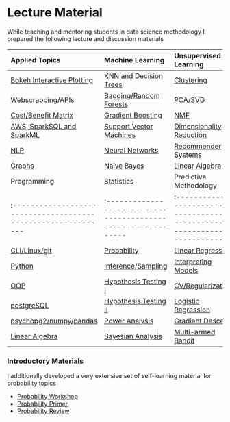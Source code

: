 # Lecture Material

While teaching and mentoring students in data science methodology I prepared the following lecture and discussion materials

| Applied Topics                                              | Machine Learning                                            | Unsupervised Learning                                                                   |
|:------------------------------------------------------------|:------------------------------------------------------------|:----------------------------------------------------------------------------------------|
[Bokeh Interactive Plotting](http://www.google.com)           | [KNN and Decision Trees](http://www.google.com)   | [Clustering](MYLECTURES/kMeansNhierclust/kmeansNhierclust.pdf)                                    |
[Webscrapping/APIs](http://www.google.com)                    | [Bagging/Random Forests](MYLECTURES/baggingANDrfs/bNrf.pdf) | [PCA/SVD](MYLECTURES/PCA/pca.pdf)                                                       |
[Cost/Benefit Matrix](http://www.google.com)                  | [Gradient Boosting](MYLECTURES/boosting/boosting.pdf)       | [NMF](MYLECTURES/NMF/nmf.pdf)                                                           |
[AWS, SparkSQL and SparkML](http://www.google.com)            | [Support Vector Machines](MYLECTURES/svm/SVM2.pdf)          | [Dimensionality Reduction](MYLECTURES/one_hour_lectures/dimensionality_reduction.ipynb) |
[NLP](http://www.google.com)                                  | [Neural Networks](MYLECTURES/NN/nn.pdf)                     | [Recommender Systems](MYLECTURES/recsys/rs.pdf)                                         |
[Graphs](MYLECTURES/graphs/networks.pdf)                      | [Naive Bayes](MYLECTURES/NLP_NB/nb.pdf)                     | [Linear Algebra](week_3_linmod/linmodreview.pdf)                                        |
| Programming  	             		 		      | Statistics        	     	      	      	            | Predictive Methodology  	     	      	      	                           |
|:------------------------------------------------------------|:------------------------------------------------------------|:-----------------------------------------------------------------------------|
| [CLI/Linux/git](http://www.google.com)                      | [Probability](MYLECTURES/probs/probs.pdf)                   | [Linear Regression](MYLECTURES/reg/reg.pdf )                                 |
| [Python](http://www.google.com)                             | [Inference/Sampling](MYLECTURES/inference/inference.ipynb)  | [Interpreting Models](MYLECTURES/one_hour_lectures/interpreting_lms.ipynb)   |
| [OOP](http://www.google.com)                                | [Hypothesis Testing I](MYLECTURES/testing/testing.ipynb)    | [CV/Regularization](MYLECTURES/shrink/regularize.pdf)                        |
| [postgreSQL](MYLECTURES/my_sql/sql.pdf)                     | [Hypothesis Testing II](MYLECTURES/testing/tests.pdf)       | [Logistic Regression](MYLECTURES/logistic/logistic.pdf)                      |
| [psychopg2/numpy/pandas](MYLECTURES/pandas/pandas2.ipynb)   | [Power Analysis](MYLECTURES/power_bayes/power.ipynb)        | [Gradient Descent](MYLECTURES/gradient_decent/gd.pdf)                        |                      
| [Linear Algebra](week_3_linmod/linmodreview.pdf)            | [Bayesian Analysis](MYLECTURES/power_bayes/bayes.ipynb)     | [Multi-armed Bandit](MYLECTURES/multi-armed-bandit/multi_armed_bandit.pdf)   |



### Introductory Materials

I additionally developed a very extensive set of self-learning material for probability topics
- [Probability Workshop](Probability)
- [Probability Primer](stats-shortcourse)
- [Probability Review](MYLECTURES/week_2_probstat/probstatreview.pdf)
